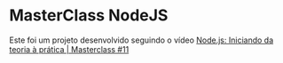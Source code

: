 
# MasterClass NodeJS


Este foi um projeto desenvolvido seguindo o vídeo [Node.js: Iniciando da teoria à prática | Masterclass #11](https://youtu.be/DiXbJL3iWVs)
